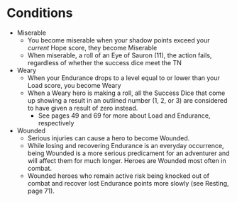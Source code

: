 # Conditions

- Miserable
	- You become miserable when your shadow points exceed your *current* Hope score, they become Miserable
	- When miserable, a roll of an Eye of Sauron (11), the action fails, regardless of whether the success dice meet the TN
- Weary
	- When your Endurance drops to a level equal to or lower than your Load score, you become Weary
	- When a Weary hero is making a roll, all the Success Dice that come up showing a result in an outlined number (1, 2, or 3) are considered to have given a result of zero instead.
		- See pages 49 and 69 for more about Load and Endurance, respectively
- Wounded
	- Serious injuries can cause a hero to become Wounded.
	- While losing and recovering Endurance is an everyday occurrence, being Wounded is a more serious predicament for an adventurer and will affect them for much longer. Heroes are Wounded most often in combat.
	- Wounded heroes who remain active risk being knocked out of combat and recover lost Endurance points more slowly (see Resting, page 71).